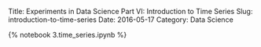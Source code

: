 Title: Experiments in Data Science Part VI: Introduction to Time Series
Slug: introduction-to-time-series
Date: 2016-05-17
Category: Data Science

{% notebook 3.time_series.ipynb %}
